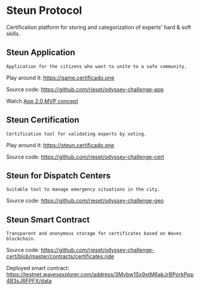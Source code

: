 # Steun Protocol

Certification platform for storing and categorization of experts' hard & soft skills. 

## Steun Application

`Application for the citizens who want to unite to a safe community.`

Play around it: https://game.certificado.one

Source code: https://github.com/rieset/odyssey-challenge-app

Watch [App 2.0 MVP concept](https://www.figma.com/proto/Ml7ffwSuTX3gjuLy6k2ssu/INCLUSIVE-SAFETY-COMMUNITIES-Copy?node-id=350%3A45&viewport=113%2C-16%2C0.15572665631771088&scaling=scale-down)

## Steun Certification

`Certification tool for validating experts by voting.`

Play around it: https://steun.certificado.one

Source code: https://github.com/rieset/odyssey-challenge-cert

## Steun for Dispatch Centers

`Suitable tool to manage emergency situations in the city.`

Source code: https://github.com/rieset/odyssey-challenge-geo

## Steun Smart Contract

`Transparent and anonymous storage for certificates based on Waves blockchain.`

Source code: https://github.com/rieset/odyssey-challenge-cert/blob/master/contracts/certificates.ride

Deployed smart contract: https://testnet.wavesexplorer.com/address/3Mvbw1Sx9xtM6akJrBPorkPpp4B3sJRFPFX/data

